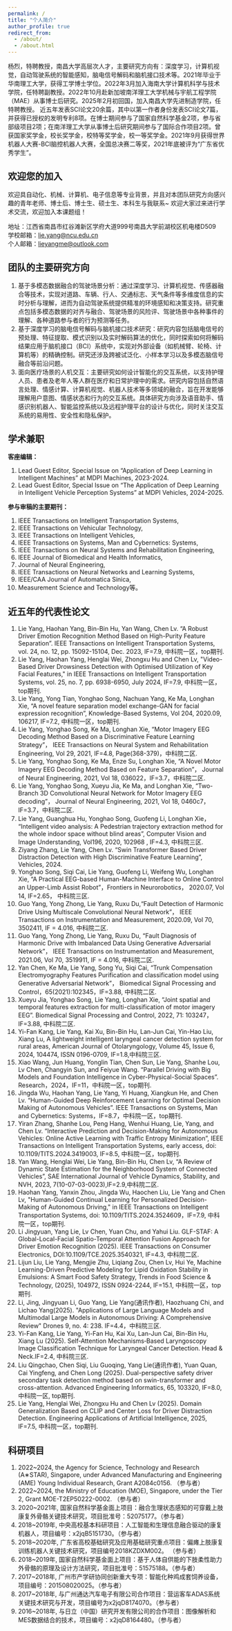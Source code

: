 ```yaml
---
permalink: /
title: "个人简介"
author_profile: true
redirect_from: 
  - /about/
  - /about.html
---
```


杨烈，特聘教授，南昌大学高层次人才，主要研究方向有：深度学习，计算机视觉，自动驾驶系统的智能感知，脑电信号解码和脑机接口技术等。2021年毕业于华南理工大学，获得工学博士学位。2022年3月加入海南大学计算机科学与技术学院，任特聘副教授。2022年10月赴新加坡南洋理工大学机械与宇航工程学院（MAE）从事博士后研究。2025年2月初回国，加入南昌大学先进制造学院，任特聘教授。
近五年发表SCI论文20余篇，其中以第一作者身份发表SCI论文7篇，并获得已授权的发明专利8项。在博士期间参与了国家自然科学基金2项，参与省部级项目2项；在南洋理工大学从事博士后研究期间参与了国际合作项目2项。曾获国家奖学金，校长奖学金，校特等奖学金，校一等奖学金。2021年9月获得世界机器人大赛-BCI脑控机器人大赛，全国总决赛二等奖，2021年底被评为“广东省优秀学生”。

欢迎您的加入
------
欢迎具自动化、机械、计算机、电子信息等专业背景，并且对本团队研究方向感兴趣的青年老师、博士后、博士生、硕士生、本科生与我联系~ 欢迎大家过来进行学术交流，欢迎加入本课题组！


地址：江西省南昌市红谷滩新区学府大道999号南昌大学前湖校区机电楼D509  
学校邮箱：lie.yang@ncu.edu.cn  
个人邮箱：lieyangme@outlook.com  

团队的主要研究方向
------
1. 基于多模态数据融合的驾驶场景分析：通过深度学习、计算机视觉、传感器融合等技术，实现对道路、车辆、行人、交通标志、天气条件等多维度信息的实时分析与理解，进而为自动驾驶系统提供精准的环境感知和决策支持。研究重点包括多模态数据的对齐与融合、驾驶场景的风险评、驾驶场景中各种事件的理解、各种道路参与者的行为预测等任务。
1. 基于深度学习的脑电信号解码与脑机接口技术研究：研究内容包括脑电信号的预处理、特征提取、模式识别以及实时解码算法的优化，同时探索如何将解码结果应用于脑机接口（BCI）系统中，实现对外部设备（如机械臂、轮椅、计算机等）的精确控制。研究还涉及跨被试泛化、小样本学习以及多模态脑信号融合等前沿问题。 
1. 面向医疗场景的人机交互：主要研究如何设计智能化的交互系统，以支持护理人员、患者及老年人等人群在医疗和日常护理中的需求。研究内容包括自然语言处理、情感计算、计算机视觉、机器人技术等多领域的融合，旨在开发能够理解用户意图、情感状态和行为的交互系统。具体研究方向涉及语音助手、情感识别机器人、智能监控系统以及远程护理平台的设计与优化，同时关注交互系统的易用性、安全性和隐私保护。

学术兼职
-----
**客座编辑：**
1. Lead Guest Editor, Special Issue on “Application of Deep Learning in Intelligent Machines” at MDPI Machines, 2023-2024.
2. Lead Guest Editor, Special Issue on “The Application of Deep Learning in Intelligent Vehicle Perception Systems” at MDPI Vehicles, 2024-2025.

**参与审稿的主要期刊：**
1. IEEE Transactions on Intelligent Transportation Systems,
2. IEEE Transactions on Vehicular Technology,
3. IEEE Transactions on Intelligent Vehicles,
4. IEEE Transactions on Systems, Man and Cybernetics: Systems,
5. IEEE Transactions on Neural Systems and Rehabilitation Engineering,
6. IEEE Journal of Biomedical and Health Informatics,
7. Journal of Neural Engineering,
8. IEEE Transactions on Neural Networks and Learning Systems,
9. IEEE/CAA Journal of Automatica Sinica,
10. Measurement Science and Technology等。

近五年的代表性论文
------
1.	Lie Yang, Haohan Yang, Bin-Bin Hu, Yan Wang, Chen Lv. “A Robust Driver Emotion Recognition Method Based on High-Purity Feature Separation”. IEEE Transactions on Intelligent Transportation Systems, vol. 24, no. 12, pp. 15092-15104, Dec. 2023, IF=7.9, 中科院一区，top期刊. 
2.	Lie Yang, Haohan Yang, Henglai Wei, Zhongxu Hu and Chen Lv, "Video-Based Driver Drowsiness Detection with Optimised Utilization of Key Facial Features," in IEEE Transactions on Intelligent Transportation Systems, vol. 25, no. 7, pp. 6938-6950, July 2024, IF=7.9, 中科院一区，top期刊.
3.	Lie Yang, Yong Tian, Yonghao Song, Nachuan Yang, Ke Ma, Longhan Xie, “A novel feature separation model exchange-GAN for facial expression recognition”, Knowledge-Based Systems, Vol 204, 2020.09, 106217, IF=7.2, 中科院一区，top期刊. 
4.	Lie Yang, Yonghao Song, Ke Ma, Longhan Xie, “Motor Imagery EEG Decoding Method Based on a Discriminative Feature Learning Strategy”， IEEE Transactions on Neural System and Rehabilitation Engineering, Vol 29, 2021, IF=4.8, Page(368-379)，中科院二区.  
5.	Lie Yang, Yonghao Song, Ke Ma, Enze Su, Longhan Xie, “A Novel Motor Imagery EEG Decoding Method Based on Feature Separation”， Journal of Neural Engineering, 2021, Vol 18, 036022，IF=3.7，中科院二区. 
6.	Lie Yang, Yonghao Song, Xueyu Jia, Ke Ma, and Longhan Xie, “Two-Branch 3D Convolutional Neural Network for Motor Imagery EEG decoding”， Journal of Neural Engineering, 2021, Vol 18, 0460c7， IF=3.7，中科院二区. 
7.	Lie Yang, Guanghua Hu, Yonghao Song, Guofeng Li, Longhan Xie， “Intelligent video analysis: A Pedestrian trajectory extraction method for the whole indoor space without blind areas”, Computer Vision and Image Understanding, Vol196, 2020, 102968 , IF=4.3, 中科院三区. 
8.	Ziyang Zhang, Lie Yang, Chen Lv. “Swin Transformer Based Driver Distraction Detection with High Discriminative Feature Learning”, Vehicles, 2024.
9.	Yonghao Song, Siqi Cai, Lie Yang, Guofeng Li, Weifeng Wu, Longhan Xie, “A Practical EEG-based Human-Machine Interface to Online Control an Upper-Limb Assist Robot”，Frontiers in Neurorobotics， 2020.07, Vol 14, IF=2.65， 中科院三区.
10.	Guo Yang, Yong Zhong, Lie Yang, Ruxu Du,“Fault Detection of Harmonic Drive Using Multiscale Convolutional Neural Network”， IEEE Transactions on Instrumentation and Measurement, 2020.09, Vol 70, 3502411, IF = 4.016, 中科院二区. 
11.	Guo Yang, Yong Zhong, Lie Yang, Ruxu Du, “Fault Diagnosis of Harmonic Drive with Imbalanced Data Using Generative Adversarial Network”， IEEE Transactions on Instrumentation and Measurement, 2021.06, Vol 70, 3519911, IF = 4.016, 中科院二区.
12.	Yan Chen, Ke Ma, Lie Yang, Song Yu, Siqi Cai, “Trunk Compensation Electromyography Features Purification and classification model using Generative Adversarial Network”， Biomedical Signal Processing and Control，65(2021):102345，IF=3.88, 中科院二区.
13.	Xueyu Jia, Yonghao Song, Lie Yang, Longhan Xie, “Joint spatial and temporal features extraction for multi-classification of motor imagery EEG”. Biomedical Signal Processing and Control, 2022, 71: 103247，IF=3.88, 中科院二区.
14.	Yi-Fan Kang, Lie Yang, Kai Xu, Bin-Bin Hu, Lan-Jun Cai, Yin-Hao Liu, Xiang Lu, A lightweight intelligent laryngeal cancer detection system for rural areas, American Journal of Otolaryngology, Volume 45, Issue 6, 2024, 104474, ISSN 0196-0709, IF=1.8,中科院三区.
15.	Xiao Wang, Jun Huang, Yonglin Tian, Chen Sun, Lie Yang, Shanhe Lou, Lv Chen, Changyin Sun, and Feiyue Wang. “Parallel Driving with Big Models and Foundation Intelligence in Cyber-Physical-Social Spaces”. Research，2024，IF=11，中科院一区，top期刊.
16.	Jingda Wu, Haohan Yang, Lie Yang, Yi Huang, Xiangkun He, and Chen Lv. “Human-Guided Deep Reinforcement Learning for Optimal Decision Making of Autonomous Vehicles”. IEEE Transactions on Systems, Man and Cybernetics: Systems，IF=8.7，中科院一区，top期刊.
17.	Yiran Zhang, Shanhe Lou, Peng Hang, Wenhui Huang, Lie, Yang, and Chen Lv. “Interactive Prediction and Decision-Making for Autonomous Vehicles: Online Active Learning with Traffic Entropy Minimization”, IEEE Transactions on Intelligent Transportation Systems, early access, doi: 10.1109/TITS.2024.3419003, IF=8.5, 中科院一区，top期刊.
18.	Yan Wang, Henglai Wei, Lie Yang, Bin-Bin Hu, Chen Lv, “A Review of Dynamic State Estimation for the Neighborhood System of Connected Vehicles”, SAE International Journal of Vehicle Dynamics, Stability, and NVH, 2023, 7(10-07-03-0023),IF=2.9,中科院二区.
19.	Haohan Yang, Yanxin Zhou, Jingda Wu, Haochen Liu, Lie Yang and Chen Lv, "Human-Guided Continual Learning for Personalized Decision-Making of Autonomous Driving," in IEEE Transactions on Intelligent Transportation Systems, doi: 10.1109/TITS.2024.3524609，IF=7.9, 中科院一区，top期刊.
20.	Li Jingyuan, Yang Lie, Lv Chen, Yuan Chu, and Yahui Liu. GLF-STAF: A Global-Local-Facial Spatio-Temporal Attention Fusion Approach for Driver Emotion Recognition (2025). IEEE Transactions on Consumer Electronics, DOI:10.1109/TCE.2025.3540321, IF=4.3, 中科院二区.
21.	Lijun Liu, Lie Yang, Mengjie Zhu, Liqiang Zou, Chen Lv, Hui Ye, Machine Learning-Driven Predictive Modeling for Lipid Oxidation Stability in Emulsions: A Smart Food Safety Strategy, Trends in Food Science & Technology, (2025), 104972, ISSN 0924-2244, IF=15.1, 中科院一区，top 期刊.
22.	Li, Jing, Jingyuan Li, Guo Yang, Lie Yang(通讯作者), Haozhuang Chi, and Lichao Yang(2025). "Applications of Large Language Models and Multimodal Large Models in Autonomous Driving: A Comprehensive Review" Drones 9, no. 4: 238. IF=4.4，中科院三区.
23.	Yi-Fan Kang, Lie Yang, Yi-Fan Hu, Kai Xu, Lan-Jun Cai, Bin-Bin Hu, Xiang Lu (2025). Self‐Attention Mechanisms‐Based Laryngoscopy Image Classification Technique for Laryngeal Cancer Detection. Head & Neck.IF=2.4, 中科院三区.
24.	Liu Qingchao, Chen Siqi, Liu Guoqing, Yang Lie(通讯作者), Yuan Quan, Cai Yingfeng, and Chen Long (2025). Dual-perspective safety driver secondary task detection method based on swin-transformer and cross-attention. Advanced Engineering Informatics, 65, 103320, IF=8.0, 中科院一区, top期刊.
25.	Lie Yang, Henglai Wei, Zhongxu Hu and Chen Lv (2025). Domain Generalization Based on CLIP and Center Loss for Driver Distraction Detection. Engineering Applications of Artificial Intelligence, 2025, IF=7.5, 中科院一区，top期刊. 

科研项目
------
1. 2022~2024, the Agency for Science, Technology and Research (A∗STAR), Singapore, under Advanced Manufacturing and Engineering (AME) Young Individual Research, Grant A2084c0156. （参与者）
2. 2022~2024, the Ministry of Education (MOE), Singapore, under the Tier 2, Grant MOE-T2EP50222-0002. （参与者）
3. 2020~2021年, 国家自然科学基金面上项目：融合生理状态感知的可穿戴上肢康复外骨骼关键技术研究，项目批准号：52075177。（参与者）
4. 2018~2019年, 中央高校基本科研项目：人工智能和生理信息融合驱动的康复机器人，项目编号：x2jqB5151730。（参与者）
5. 2018~2020年, 广东省高校基础研究及应用基础研究重点项目：偏瘫上肢康复训练机器人关键技术研究，项目编号2018KZDXM002。 （参与者）
6. 2018~2019年, 国家自然科学基金面上项目：基于人体自供能的下肢柔性助力外骨骼的原理及设计方法研究，项目批准号：51575188。（参与者）
7. 2017~2018年, 广州市产学研协同创新重大专项：智能化种鸡成套饲养设备，项目编号：201508020025。（参与者）
8. 2017~2018年, 与广州通达汽车电子有限公司合作项目：营运客车ADAS系统关键技术研究与开发，项目编号为x2jqD8174070。（参与者）
9. 2016~2018年, 与日立（中国）研究开发有限公司的合作项目：图像解析和MES数据结合的技术，项目编号：x2jqD8164480。（参与者）


